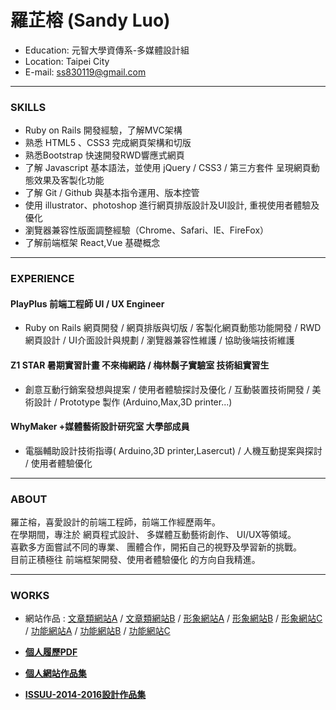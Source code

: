 # 羅芷榕 (Sandy Luo)
- Education: 元智大學資傳系-多媒體設計組
- Location: Taipei City
- E-mail: ss830119@gmail.com

<hr>

### SKILLS
- Ruby on Rails 開發經驗，了解MVC架構
- 熟悉 HTML5 、CSS3 完成網頁架構和切版
- 熟悉Bootstrap 快速開發RWD響應式網頁
- 了解 Javascript 基本語法，並使用 jQuery / CSS3 / 第三方套件 呈現網頁動態效果及客製化功能
- 了解 Git / Github 與基本指令運用、版本控管
- 使用 illustrator、photoshop 進行網頁排版設計及UI設計, 重視使用者體驗及優化
- 瀏覽器兼容性版面調整經驗（Chrome、Safari、IE、FireFox）
- 了解前端框架 React,Vue 基礎概念

<hr>

### EXPERIENCE
#### PlayPlus 前端工程師 UI / UX Engineer
-  Ruby on Rails 網頁開發 / 網頁排版與切版 /  客製化網頁動態功能開發 /  RWD網頁設計 / UI介面設計與規劃
 / 瀏覽器兼容性維護 / 協助後端技術維護

#### Z1 STAR 暑期實習計畫 不來梅網路 / 梅林鬍子實驗室  技術組實習生
-  創意互動行銷案發想與提案  / 使用者體驗探討及優化 / 互動裝置技術開發 / 美術設計 /
Prototype 製作 (Arduino,Max,3D printer...)

#### WhyMaker +媒體藝術設計研究室  大學部成員
-  電腦輔助設計技術指導( Arduino,3D printer,Lasercut) / 人機互動提案與探討 / 使用者體驗優化

<hr>

### ABOUT
羅芷榕，喜愛設計的前端工程師，前端工作經歷兩年。<br>
在學期間，專注於 網頁程式設計、 多媒體互動藝術創作、 UI/UX等領域。<br>
喜歡多方面嘗試不同的專業、 團體合作，開拓自己的視野及學習新的挑戰。<br>
目前正積極往 前端框架開發、使用者體驗優化 的方向自我精進。

<hr>

### WORKS
- 網站作品 : <a href="https://www.sigmu.tw/" target="_blank">文章類網站A</a> / <a href="https://www.wealth.com.tw/" target="_blank">文章類網站B</a> / <a href="http://hirata.com.tw/" target="_blank">形象網站A</a> / <a href="http://smarthome.myvita.com.tw/" target="_blank">形象網站B</a> / <a href="http://www.mini-storage.com.tw/" target="_blank">形象網站C</a> / <a href="https://www.wealthstore.com.tw/" target="_blank">功能網站A</a> / <a href="http://form.myvita.com.tw/home?survey_type=business" target="_blank">功能網站B</a> / <a href="https://cuotahouse.com/" target="_blank">功能網站C</a>

- <a href="http://sandyluodesign.com/resume-rgb.pdf" target="_blank"><B>個人履歷PDF</B></a> <BR>
- <a href="http://sandyluodesign.com" target="_blank"><B>個人網站作品集</B></a> <BR>

- <a href="https://issuu.com/sandylo0119/docs/profolio______" target="_blank"><B>ISSUU-2014-2016設計作品集</B></a> <BR>





